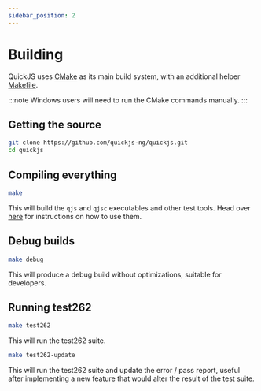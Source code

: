 ```yaml
---
sidebar_position: 2
---
```


# Building

QuickJS uses [CMake] as its main build system, with an additional helper [Makefile].

:::note
Windows users will need to run the CMake commands manually.
:::

## Getting the source

```bash
git clone https://github.com/quickjs-ng/quickjs.git
cd quickjs
```

## Compiling everything

```bash
make
```

This will build the `qjs` and `qjsc` executables and other test tools. Head over [here](./cli) for
instructions on how to use them.

## Debug builds

```bash
make debug
```

This will produce a debug build without optimizations, suitable for developers.

## Running test262

```bash
make test262
```

This will run the test262 suite.

```bash
make test262-update
```

This will run the test262 suite and update the error / pass report, useful after
implementing a new feature that would alter the result of the test suite.

[CMake]: https://cmake.org
[Makefile]: https://www.gnu.org/software/make/
